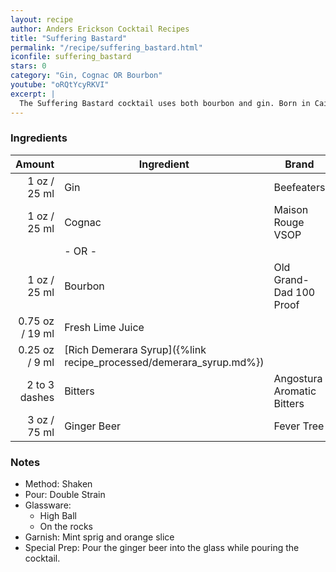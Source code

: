 ```yaml
---
layout: recipe
author: Anders Erickson Cocktail Recipes
title: "Suffering Bastard"
permalink: "/recipe/suffering_bastard.html"
iconfile: suffering_bastard
stars: 0
category: "Gin, Cognac OR Bourbon"
youtube: "oRQtYcyRKVI"
excerpt: |
  The Suffering Bastard cocktail uses both bourbon and gin. Born in Cairo, it was originally concocted for troops fighting in North Africa.
---
```


### Ingredients

|        Amount | Ingredient                                               | Brand                      |
| ------------: | -------------------------------------------------------- | -------------------------- |
|          1 oz / 25 ml | Gin                                                      | Beefeaters                 |
|          1 oz / 25 ml | Cognac                                                   | Maison Rouge VSOP          |
|               | - OR -                                                   |
|          1 oz / 25 ml | Bourbon                                                  | Old Grand-Dad 100 Proof    |
|       0.75 oz / 19 ml | Fresh Lime Juice                                         |
|       0.25 oz / 9 ml | [Rich Demerara Syrup]({%link recipe_processed/demerara_syrup.md%}) |
| 2 to 3 dashes | Bitters                                                  | Angostura Aromatic Bitters |
|          3 oz / 75 ml | Ginger Beer                                              | Fever Tree                 |

### Notes

- Method: Shaken
- Pour: Double Strain
- Glassware:
  - High Ball
  - On the rocks
- Garnish: Mint sprig and orange slice
- Special Prep: Pour the ginger beer into the glass while pouring the cocktail.
